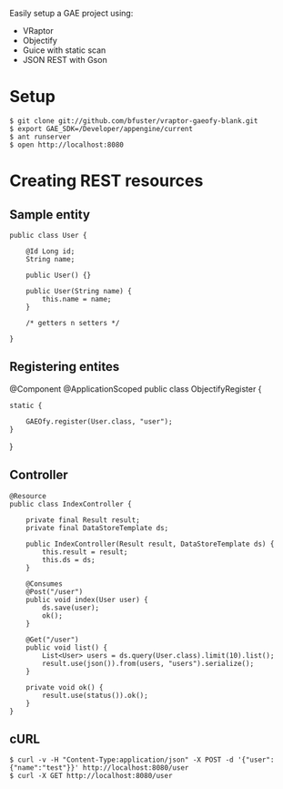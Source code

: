Easily setup a GAE project using:

* VRaptor
* Objectify
* Guice with static scan
* JSON REST with Gson

# Setup

    $ git clone git://github.com/bfuster/vraptor-gaeofy-blank.git
    $ export GAE_SDK=/Developer/appengine/current
    $ ant runserver
    $ open http://localhost:8080

# Creating REST resources

## Sample entity

	public class User {
	
		@Id Long id;
		String name;

		public User() {}

		public User(String name) {
			this.name = name;
		}
	
		/* getters n setters */

	}


## Registering entites

@Component
@ApplicationScoped
public class ObjectifyRegister {
	
	static {
		
		GAEOfy.register(User.class, "user");
	}

}

## Controller

	@Resource
	public class IndexController {

		private final Result result;
		private final DataStoreTemplate ds;

		public IndexController(Result result, DataStoreTemplate ds) {
			this.result = result;
			this.ds = ds;
		}

		@Consumes 
		@Post("/user")
		public void index(User user) {
			ds.save(user);
			ok();
		}

		@Get("/user")
		public void list() {     
			List<User> users = ds.query(User.class).limit(10).list();
			result.use(json()).from(users, "users").serialize();
		}

		private void ok() {
			result.use(status()).ok();
		}
	}

## cURL

	$ curl -v -H "Content-Type:application/json" -X POST -d '{"user":{"name":"test"}}' http://localhost:8080/user
	$ curl -X GET http://localhost:8080/user